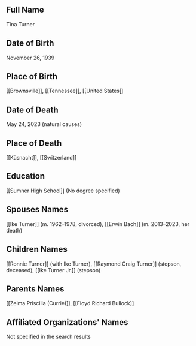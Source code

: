## Full Name
Tina Turner

## Date of Birth
November 26, 1939

## Place of Birth
[[Brownsville]], [[Tennessee]], [[United States]]

## Date of Death
May 24, 2023 (natural causes)

## Place of Death
[[Küsnacht]], [[Switzerland]]

## Education
[[Sumner High School]] (No degree specified)

## Spouses Names
[[Ike Turner]] (m. 1962–1978, divorced), [[Erwin Bach]] (m. 2013–2023, her death)

## Children Names
[[Ronnie Turner]] (with Ike Turner), [[Raymond Craig Turner]] (stepson, deceased), [[Ike Turner Jr.]] (stepson)

## Parents Names
[[Zelma Priscilla (Currie)]], [[Floyd Richard Bullock]]

## Affiliated Organizations' Names
Not specified in the search results